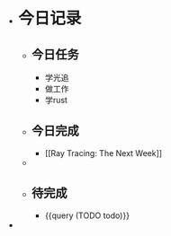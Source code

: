 - # 今日记录
	- ## 今日任务
		- 学光追
		- 做工作
		- 学rust
	- ##  今日完成
		- [[Ray Tracing: The Next Week]]
	-
	- ## 待完成
		- {{query (TODO todo)}}
-